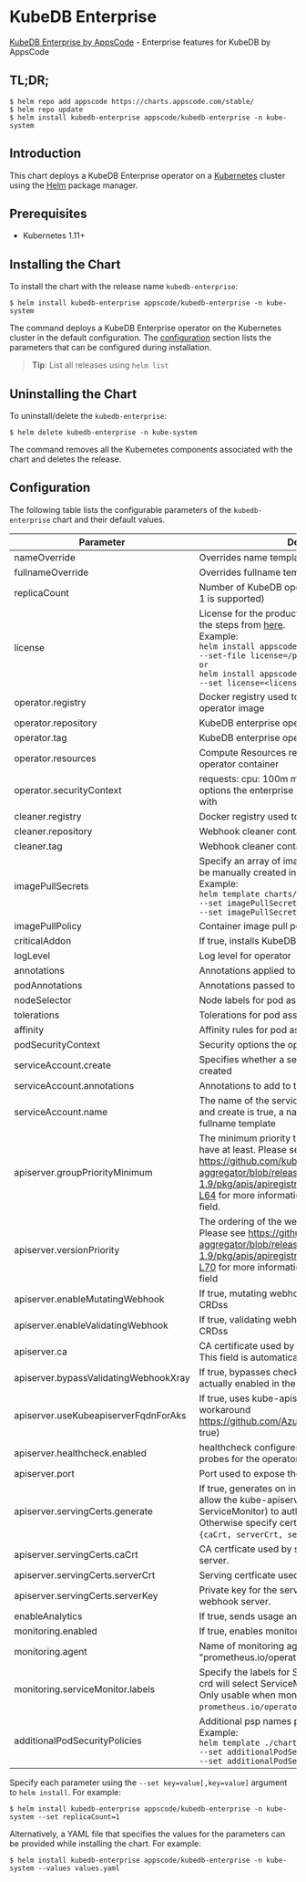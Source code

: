 # KubeDB Enterprise

[KubeDB Enterprise by AppsCode](https://github.com/kubedb) - Enterprise features for KubeDB by AppsCode

## TL;DR;

```console
$ helm repo add appscode https://charts.appscode.com/stable/
$ helm repo update
$ helm install kubedb-enterprise appscode/kubedb-enterprise -n kube-system
```

## Introduction

This chart deploys a KubeDB Enterprise operator on a [Kubernetes](http://kubernetes.io) cluster using the [Helm](https://helm.sh) package manager.

## Prerequisites

- Kubernetes 1.11+

## Installing the Chart

To install the chart with the release name `kubedb-enterprise`:

```console
$ helm install kubedb-enterprise appscode/kubedb-enterprise -n kube-system
```

The command deploys a KubeDB Enterprise operator on the Kubernetes cluster in the default configuration. The [configuration](#configuration) section lists the parameters that can be configured during installation.

> **Tip**: List all releases using `helm list`

## Uninstalling the Chart

To uninstall/delete the `kubedb-enterprise`:

```console
$ helm delete kubedb-enterprise -n kube-system
```

The command removes all the Kubernetes components associated with the chart and deletes the release.

## Configuration

The following table lists the configurable parameters of the `kubedb-enterprise` chart and their default values.

|               Parameter               |                                                                                                                                                                                 Description                                                                                                                                                                                  |                                Default                                |
|---------------------------------------|------------------------------------------------------------------------------------------------------------------------------------------------------------------------------------------------------------------------------------------------------------------------------------------------------------------------------------------------------------------------------|-----------------------------------------------------------------------|
| nameOverride                          | Overrides name template                                                                                                                                                                                                                                                                                                                                                      | `""`                                                                  |
| fullnameOverride                      | Overrides fullname template                                                                                                                                                                                                                                                                                                                                                  | `""`                                                                  |
| replicaCount                          | Number of KubeDB operator replicas to create (only 1 is supported)                                                                                                                                                                                                                                                                                                           | `1`                                                                   |
| license                               | License for the product. Get a license by following the steps from [here](https://stash.run/docs/latest/setup/install/enterprise#get-a-trial-license). <br> Example: <br> `helm install appscode/kubedb-enterprise \` <br> `--set-file license=/path/to/license/file` <br> `or` <br> `helm install appscode/kubedb-enterprise \` <br> `--set license=<license file content>` | `""`                                                                  |
| operator.registry                     | Docker registry used to pull KubeDB enterprise operator image                                                                                                                                                                                                                                                                                                                | `kubedb`                                                              |
| operator.repository                   | KubeDB enterprise operator container image                                                                                                                                                                                                                                                                                                                                   | `kubedb-enterprise`                                                   |
| operator.tag                          | KubeDB enterprise operator container image tag                                                                                                                                                                                                                                                                                                                               | `v0.1.0`                                                              |
| operator.resources                    | Compute Resources required by the enterprise operator container                                                                                                                                                                                                                                                                                                              | `{}`                                                                  |
| operator.securityContext              | requests: cpu: 100m memory: 128Mi Security options the enterprise operator container should run with                                                                                                                                                                                                                                                                         | `{}`                                                                  |
| cleaner.registry                      | Docker registry used to pull Webhook cleaner image                                                                                                                                                                                                                                                                                                                           | `appscode`                                                            |
| cleaner.repository                    | Webhook cleaner container image                                                                                                                                                                                                                                                                                                                                              | `kubectl`                                                             |
| cleaner.tag                           | Webhook cleaner container image tag                                                                                                                                                                                                                                                                                                                                          | `v1.16`                                                               |
| imagePullSecrets                      | Specify an array of imagePullSecrets. Secrets must be manually created in the namespace. <br> Example: <br> `helm template charts/kubedb-enterprise \` <br> `--set imagePullSecrets[0].name=sec0 \` <br> `--set imagePullSecrets[1].name=sec1`                                                                                                                               | `[]`                                                                  |
| imagePullPolicy                       | Container image pull policy                                                                                                                                                                                                                                                                                                                                                  | `IfNotPresent`                                                        |
| criticalAddon                         | If true, installs KubeDB operator as critical addon                                                                                                                                                                                                                                                                                                                          | `false`                                                               |
| logLevel                              | Log level for operator                                                                                                                                                                                                                                                                                                                                                       | `3`                                                                   |
| annotations                           | Annotations applied to operator deployment                                                                                                                                                                                                                                                                                                                                   | `{}`                                                                  |
| podAnnotations                        | Annotations passed to operator pod(s).                                                                                                                                                                                                                                                                                                                                       | `{}`                                                                  |
| nodeSelector                          | Node labels for pod assignment                                                                                                                                                                                                                                                                                                                                               | `{"beta.kubernetes.io/arch":"amd64","beta.kubernetes.io/os":"linux"}` |
| tolerations                           | Tolerations for pod assignment                                                                                                                                                                                                                                                                                                                                               | `[]`                                                                  |
| affinity                              | Affinity rules for pod assignment                                                                                                                                                                                                                                                                                                                                            | `{}`                                                                  |
| podSecurityContext                    | Security options the operator pod should run with.                                                                                                                                                                                                                                                                                                                           | `{}`                                                                  |
| serviceAccount.create                 | Specifies whether a service account should be created                                                                                                                                                                                                                                                                                                                        | `true`                                                                |
| serviceAccount.annotations            | Annotations to add to the service account                                                                                                                                                                                                                                                                                                                                    | `{}`                                                                  |
| serviceAccount.name                   | The name of the service account to use. If not set and create is true, a name is generated using the fullname template                                                                                                                                                                                                                                                       | ``                                                                    |
| apiserver.groupPriorityMinimum        | The minimum priority the webhook api group should have at least. Please see https://github.com/kubernetes/kube-aggregator/blob/release-1.9/pkg/apis/apiregistration/v1beta1/types.go#L58-L64 for more information on proper values of this field.                                                                                                                            | `10000`                                                               |
| apiserver.versionPriority             | The ordering of the webhook api inside of the group. Please see https://github.com/kubernetes/kube-aggregator/blob/release-1.9/pkg/apis/apiregistration/v1beta1/types.go#L66-L70 for more information on proper values of this field                                                                                                                                         | `15`                                                                  |
| apiserver.enableMutatingWebhook       | If true, mutating webhook is configured for KubeDB CRDss                                                                                                                                                                                                                                                                                                                     | `false`                                                               |
| apiserver.enableValidatingWebhook     | If true, validating webhook is configured for KubeDB CRDss                                                                                                                                                                                                                                                                                                                   | `true`                                                                |
| apiserver.ca                          | CA certificate used by the Kubernetes api server. This field is automatically assigned by the operator.                                                                                                                                                                                                                                                                      | `not-ca-cert`                                                         |
| apiserver.bypassValidatingWebhookXray | If true, bypasses checks that validating webhook is actually enabled in the Kubernetes cluster.                                                                                                                                                                                                                                                                              | `false`                                                               |
| apiserver.useKubeapiserverFqdnForAks  | If true, uses kube-apiserver FQDN for AKS cluster to workaround https://github.com/Azure/AKS/issues/522 (default true)                                                                                                                                                                                                                                                       | `true`                                                                |
| apiserver.healthcheck.enabled         | healthcheck configures the readiness and liveliness probes for the operator pod.                                                                                                                                                                                                                                                                                             | `false`                                                               |
| apiserver.port                        | Port used to expose the operator apiserver                                                                                                                                                                                                                                                                                                                                   | `8443`                                                                |
| apiserver.servingCerts.generate       | If true, generates on install/upgrade the certs that allow the kube-apiserver (and potentially ServiceMonitor) to authenticate operators pods. Otherwise specify certs in `apiserver.servingCerts.{caCrt, serverCrt, serverKey}`.                                                                                                                                            | `true`                                                                |
| apiserver.servingCerts.caCrt          | CA certficate used by serving certificate of webhook server.                                                                                                                                                                                                                                                                                                                 | `""`                                                                  |
| apiserver.servingCerts.serverCrt      | Serving certficate used by webhook server.                                                                                                                                                                                                                                                                                                                                   | `""`                                                                  |
| apiserver.servingCerts.serverKey      | Private key for the serving certificate used by webhook server.                                                                                                                                                                                                                                                                                                              | `""`                                                                  |
| enableAnalytics                       | If true, sends usage analytics                                                                                                                                                                                                                                                                                                                                               | `true`                                                                |
| monitoring.enabled                    | If true, enables monitoring KubeDB operator                                                                                                                                                                                                                                                                                                                                  | `false`                                                               |
| monitoring.agent                      | Name of monitoring agent (either "prometheus.io/operator" or "prometheus.io/builtin")                                                                                                                                                                                                                                                                                        | `"none"`                                                              |
| monitoring.serviceMonitor.labels      | Specify the labels for ServiceMonitor. Prometheus crd will select ServiceMonitor using these labels. Only usable when monitoring agent is `prometheus.io/operator`.                                                                                                                                                                                                          | `{}`                                                                  |
| additionalPodSecurityPolicies         | Additional psp names passed to operator <br> Example: <br> `helm template ./chart/kubedb-enterprise \` <br> `--set additionalPodSecurityPolicies[0]=abc \` <br> `--set additionalPodSecurityPolicies[1]=xyz`                                                                                                                                                                 | `[]`                                                                  |


Specify each parameter using the `--set key=value[,key=value]` argument to `helm install`. For example:

```console
$ helm install kubedb-enterprise appscode/kubedb-enterprise -n kube-system --set replicaCount=1
```

Alternatively, a YAML file that specifies the values for the parameters can be provided while
installing the chart. For example:

```console
$ helm install kubedb-enterprise appscode/kubedb-enterprise -n kube-system --values values.yaml
```
